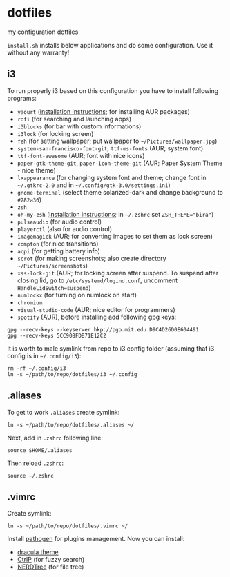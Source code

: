 # dotfiles
my configuration dotfiles

`install.sh` installs below applications and do some configuration. Use it without any warranty!

## i3
To run properly i3 based on this configuration you have to install following programs:
* `yaourt` ([installation instructions](https://www.ostechnix.com/install-yaourt-arch-linux/); for installing AUR packages)
* `rofi` (for searching and launching apps)
* `i3blocks` (for bar with custom informations)
* `i3lock` (for locking screen)
* `feh` (for setting wallpaper; put wallpaper to `~/Pictures/wallpaper.jpg`)
* `system-san-francisco-font-git`, `ttf-ms-fonts` (AUR; system font)
* `ttf-font-awesome` (AUR; font with nice icons)
* `paper-gtk-theme-git`, `paper-icon-theme-git` (AUR; Paper System Theme - nice theme)
* `lxappearance` (for changing system font and theme; change font in `~/.gtkrc-2.0` and in `~/.config/gtk-3.0/settings.ini`)
* `gnome-terminal` (select theme solarized-dark and change background to `#282a36`)
* `zsh`
* `oh-my-zsh` ([installation instructions](https://github.com/robbyrussell/oh-my-zsh); in `~/.zshrc` set `ZSH_THEME="bira"`)
* `pulseaudio` (for audio control)
* `playerctl` (also for audio control)
* `imagemagick` (AUR; for converting images to set them as lock screen)
* `compton` (for nice transitions)
* `acpi` (for getting battery info)
* `scrot` (for making screenshots; also create directory `~/Pictures/screenshots`)
* `xss-lock-git` (AUR; for locking screen after suspend. To suspend after closing lid, go to `/etc/systemd/logind.conf`, uncomment `HandleLidSwitch=suspend`)
* `numlockx` (for turning on numlock on start)
* `chromium`
* `visual-studio-code` (AUR; nice editor for programmers)
* `spotify` (AUR), before installing add following gpg keys:
```
gpg --recv-keys --keyserver hkp://pgp.mit.edu D9C4D26D0E604491
gpg --recv-keys 5CC908FDB71E12C2
```

It is worth to male symlink from repo to i3 config folder (assuming that i3 config is in `~/.config/i3`):
```
rm -rf ~/.config/i3
ln -s ~/path/to/repo/dotfiles/i3 ~/.config
```
## .aliases
To get to work `.aliases` create symlink:
```
ln -s ~/path/to/repo/dotfiles/.aliases ~/
```
Next, add in `.zshrc` following line:
```
source $HOME/.aliases
```
Then reload `.zshrc`:
```
source ~/.zshrc
```
## .vimrc
Create symlink:
```
ln -s ~/path/to/repo/dotfiles/.vimrc ~/
```
Install [pathogen](https://github.com/tpope/vim-pathogen) for plugins management.
Now you can install:
* [dracula theme](https://draculatheme.com/vim/)
* [CtrlP](https://github.com/kien/ctrlp.vim) (for fuzzy search)
* [NERDTree](https://github.com/scrooloose/nerdtree) (for file tree)

